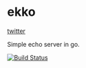 ekko
====

[twitter](http://twitter.com/partkyle)

Simple echo server in go.

[![Build Status](http://themoon.partkyle.com/github.com/partkyle/ekko/status.svg?branch=master)](http://themoon.partkyle.com/github.com/partkyle/ekko)
